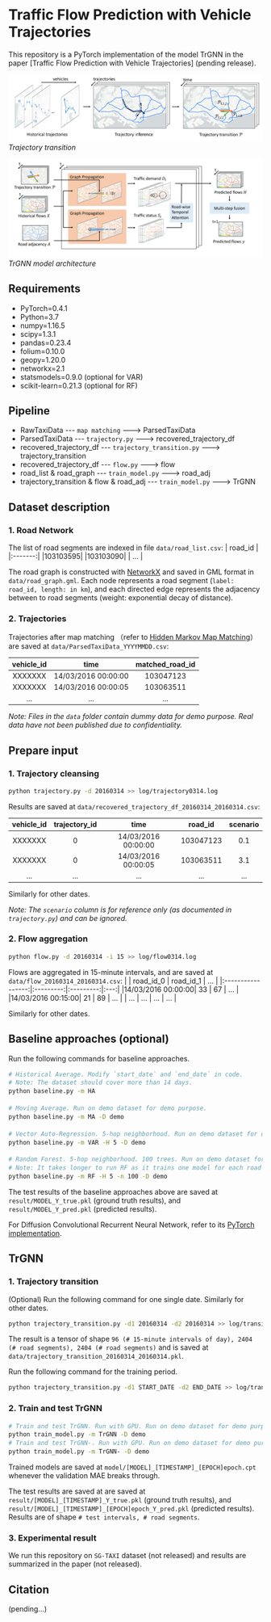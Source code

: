 # Traffic Flow Prediction with Vehicle Trajectories

This repository is a PyTorch implementation of the model TrGNN in the paper [Traffic Flow Prediction with Vehicle Trajectories] (pending release).

![Trajectory transition](figure/TrGNN_trajectory_transition.jpg)
*Trajectory transition*

![TrGNN model architecture](figure/TrGNN_model_architecture.jpg)
*TrGNN model architecture*


## Requirements

* PyTorch=0.4.1
* Python=3.7
* numpy=1.16.5
* scipy=1.3.1
* pandas=0.23.4
* folium=0.10.0
* geopy=1.20.0
* networkx=2.1
* statsmodels=0.9.0 (optional for VAR)
* scikit-learn=0.21.3 (optional for RF)



## Pipeline

* RawTaxiData --- `map matching` ---> ParsedTaxiData
* ParsedTaxiData --- `trajectory.py` ---> recovered_trajectory_df
* recovered_trajectory_df --- `trajectory_transition.py` ---> trajectory_transition
* recovered_trajectory_df --- `flow.py` ---> flow
* road_list & road_graph --- `train_model.py` ---> road_adj
* trajectory_transition & flow & road_adj --- `train_model.py` ---> TrGNN



## Dataset description

### 1. Road Network

The list of road segments are indexed in file `data/road_list.csv`:
| road_id |
|:-------:|
|103103595|
|103103090|
|   ...   |

The road graph is constructed with [NetworkX](https://networkx.github.io/documentation/stable/tutorial.html) and saved in GML format in `data/road_graph.gml`. Each node represents a road segment (`label: road_id, length: in km`), and each directed edge represents the adjacency between to road segments (weight: exponential decay of distance).

### 2. Trajectories

Trajectories after map matching （refer to [Hidden Markov Map Matching](https://www.microsoft.com/en-us/research/publication/hidden-markov-map-matching-noise-sparseness/)） are saved at `data/ParsedTaxiData_YYYYMMDD.csv`:

| vehicle_id |        time       | matched_road_id |
|:----------:|:-----------------:|:---------------:|
|   XXXXXXX  |14/03/2016 00:00:00|    103047123    |
|   XXXXXXX  |14/03/2016 00:00:05|    103063511    |
|     ...    |        ...        |       ...       |

*Note:
Files in the `data` folder contain dummy data for demo purpose. Real data have not been published due to confidentiality.*


## Prepare input

### 1. Trajectory cleansing

```bash
python trajectory.py -d 20160314 >> log/trajectory0314.log
```

Results are saved at `data/recovered_trajectory_df_20160314_20160314.csv`:

| vehicle_id | trajectory_id |        time       | road_id | scenario |
|:----------:|:-------------:|:-----------------:|:-------:|:--------:|
|   XXXXXXX  |       0       |14/03/2016 00:00:00|103047123|    0.1   |
|   XXXXXXX  |       0       |14/03/2016 00:00:05|103063511|    3.1   |
|     ...    |      ...      |        ...        |   ...   |    ...   |

Similarly for other dates.
 
*Note: The `scenario` column is for reference only (as documented in `trajectory.py`) and can be ignored.*


### 2. Flow aggregation

```bash
python flow.py -d 20160314 -i 15 >> log/flow0314.log
```

Flows are aggregated in 15-minute intervals, and are saved at `data/flow_20160314_20160314.csv`:
|                   | road_id_0 | road_id_1 | ... |
|:-----------------:|:---------:|:---------:|:---:|
|14/03/2016 00:00:00|     33    |     67    | ... |
|14/03/2016 00:15:00|     21    |     89    | ... |
|        ...        |    ...    |    ...    | ... |

Similarly for other dates.


## Baseline approaches (optional)

Run the following commands for baseline approaches.

```bash
# Historical Average. Modify `start_date` and `end_date` in code. 
# Note: The dataset should cover more than 14 days.
python baseline.py -m HA

# Moving Average. Run on demo dataset for demo purpose.
python baseline.py -m MA -D demo

# Vector Auto-Regression. 5-hop neighborhood. Run on demo dataset for demo purpose.
python baseline.py -m VAR -H 5 -D demo

# Random Forest. 5-hop neighborhood. 100 trees. Run on demo dataset for demo purpose.
# Note: It takes longer to run RF as it trains one model for each road segment separately.
python baseline.py -m RF -H 5 -n 100 -D demo
```

The test results of the baseline approaches above are saved at `result/MODEL_Y_true.pkl` (ground truth results), and `result/MODEL_Y_pred.pkl` (predicted results).

For Diffusion Convolutional Recurrent Neural Network, refer to its [PyTorch implementation](https://github.com/chnsh/DCRNN_PyTorch).


## TrGNN

### 1. Trajectory transition

(Optional) Run the following command for one single date. Similarly for other dates.
```bash
python trajectory_transition.py -d1 20160314 -d2 20160314 >> log/transition0314.log
``` 
The result is a tensor of shape `96 (# 15-minute intervals of day), 2404 (# road segments), 2404 (# road segments)` and is saved at `data/trajectory_transition_20160314_20160314.pkl`.

Run the following command for the training period.
```bash
python trajectory_transition.py -d1 START_DATE -d2 END_DATE >> log/transition0314.log
```


### 2.  Train and test TrGNN

```bash
# Train and test TrGNN. Run with GPU. Run on demo dataset for demo purpose.
python train_model.py -m TrGNN -D demo
# Train and test TrGNN-. Run with GPU. Run on demo dataset for demo purpose.
python train_model.py -m TrGNN- -D demo
```

Trained models are saved at `model/[MODEL]_[TIMESTAMP]_[EPOCH]epoch.cpt` whenever the validation MAE breaks through. 

The test results are saved at are saved at `result/[MODEL]_[TIMESTAMP]_Y_true.pkl` (ground truth results), and `result/[MODEL]_[TIMESTAMP]_[EPOCH]epoch_Y_pred.pkl` (predicted results). Results are of shape `# test intervals, # road segments`.


### 3. Experimental result

We run this repository on `SG-TAXI` dataset (not released) and results are summarized in the paper (not released).


## Citation
(pending...)
